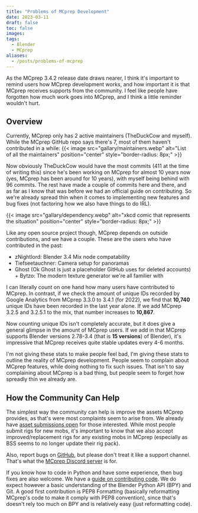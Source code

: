 ```yaml
---
title: "Problems of MCprep Development"
date: 2023-03-11
draft: false
toc: false
images:
tags:
  - Blender
  - MCprep
aliases:
  - /posts/problems-of-mcprep
---
```


As the MCprep 3.4.2 release date draws nearer, I think it's important to remind users how MCprep development works, and how important it is that MCprep receives supports from the community. I feel like people have forgotten how much work goes into MCprep, and I think a little reminder wouldn't hurt.

## Overview
Currently, MCprep only has 2 active maintainers (TheDuckCow and myself). While the MCprep GitHub repo says there's 7, most of them haven't contributed in a while:
{{< image src="gallary/maintainers.webp" alt="List of all the maintainers" position="center" style="border-radius: 8px;" >}}

Now obviously TheDuckCow would have the most commits (411 at the time of writing this) since he's been working on MCprep for almost 10 years now (yes, MCprep has been around for 10 years), with myself being behind with 96 commits. The rest have made a couple of commits here and there, and as far as I know that was before we had an official guide on contributing. So we're already spread thin when it comes to implementing new features and bug fixes (not factoring how we also have things to do IRL). 

{{< image src="gallary/dependency.webp" alt="xkcd comic that represents the situation" position="center" style="border-radius: 8px;" >}}

Like any open source project though, MCprep depends on outside contributions, and we have a couple. These are the users who have contributed in the past:
- zNightlord: Blender 3.4 Mix node compatability
- Tiefseetauchner: Camera setup for panoramas
- Ghost (Ok Ghost is just a placeholder GitHub uses for deleted accounts) + Bytzo: The modern texture generator we're all familier with

I can literally count on one hand how many users have contributed to MCprep. In contrast, if we check the amount of unique IDs recorded by Google Analytics from MCprep 3.3.0 to 3.4.1 (for 2022), we find that **10,740** unique IDs have been recorded in the last year alone. If we add MCprep 3.2.5 and 3.2.5.1 to the mix, that number increases to **10,867**.

Now counting unique IDs isn't completely accurate, but it does give a general glimpse in the amount of MCprep users. If we add in that MCprep supports Blender versions 2.78-3.4 (that is **15 versions**) of Blender), it's impressive that MCprep receives quite stable updates every 4-6 months.

I'm not giving these stats to make people feel bad, I'm giving these stats to outline the reality of MCprep development. People seem to complain about MCprep features, while doing nothing to fix such issues. That isn't to say complaining about MCprep is a bad thing, but people seem to forget how spreadly thin we already are.

## How the Community Can Help
The simplest way the community can help is improve the assets MCprep provides, as that's were most complaints seem to arise from. We already have [asset submissions open](https://github.com/TheDuckCow/MCprep/issues/new?assignees=&labels=enhancement&template=Asset-Submission.yaml) for those interested. While most people submit rigs for new mobs, it's important to know that we also accept improved/replacement rigs for any existing mobs in MCprep (especially as BSS seems to no longer update their rig pack).

Also, report bugs on [GitHub](https://github.com/TheDuckCow/MCprep/issues), but please don't treat it like a support channel. That's what the [MCprep Discord server](https://discord.gg/mb8hBUC) is for.

If you know how to code in Python and have some experience, then bug fixes are also welcome. We have a [guide on contributing code](https://github.com/TheDuckCow/MCprep/blob/dev/CONTRIBUTING.md). We do expect however a basic understanding of the Blender Python API (BPY) and Git. A good first contribution is PEP8 Formatting (basically reformatting MCprep's code to make it comply with PEP8 convention), since that's doesn't rely too much on BPY and is relatively easy (just reformatting code).

